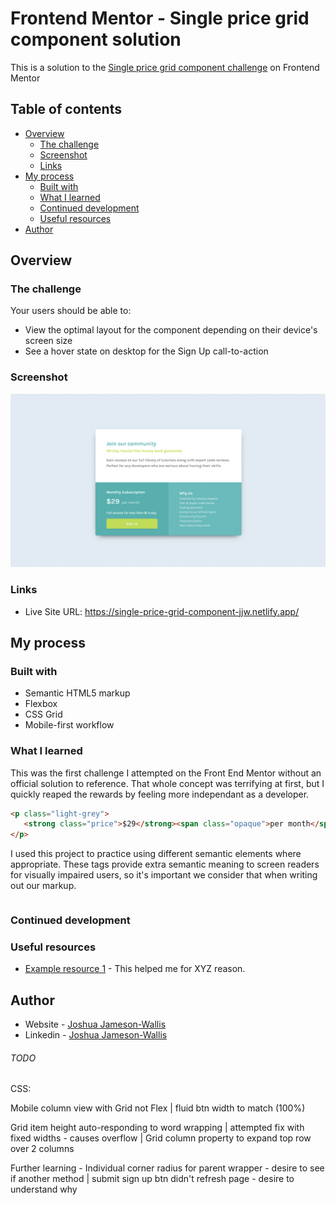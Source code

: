 # Frontend Mentor - Single price grid component solution

This is a solution to the [Single price grid component challenge](https://www.frontendmentor.io/challenges/single-price-grid-component-5ce41129d0ff452fec5abbbc) on Frontend Mentor

## Table of contents

-  [Overview](#overview)
   -  [The challenge](#the-challenge)
   -  [Screenshot](#screenshot)
   -  [Links](#links)
-  [My process](#my-process)
   -  [Built with](#built-with)
   -  [What I learned](#what-i-learned)
   -  [Continued development](#continued-development)
   -  [Useful resources](#useful-resources)
-  [Author](#author)

## Overview

### The challenge

Your users should be able to:

-  View the optimal layout for the component depending on their device's screen size
-  See a hover state on desktop for the Sign Up call-to-action

### Screenshot

![](./screenshot.png)

### Links

-  Live Site URL: https://single-price-grid-component-jjw.netlify.app/

## My process

### Built with

-  Semantic HTML5 markup
-  Flexbox
-  CSS Grid
-  Mobile-first workflow

### What I learned

This was the first challenge I attempted on the Front End Mentor without an official solution to reference. That whole concept was terrifying at first, but I quickly reaped the rewards by feeling more independant as a developer.

```html
<p class="light-grey">
   <strong class="price">$29</strong><span class="opaque">per month</span>
</p>
```

I used this project to practice using different semantic elements where appropriate. These tags provide extra semantic meaning to screen readers for visually impaired users, so it's important we consider that when writing out our markup.

```css

```

### Continued development

### Useful resources

-  [Example resource 1](https://www.example.com) - This helped me for XYZ reason.

## Author

-  Website - [Joshua Jameson-Wallis](https://www.joshuajamesonwallis.com/)
-  Linkedin - [Joshua Jameson-Wallis](https://www.linkedin.com/in/joshua-jameson-wallis/)

###### TODO

CSS:

Mobile column view with Grid not Flex | fluid btn width to match (100%)

Grid item height auto-responding to word wrapping | attempted fix with fixed widths - causes overflow | Grid column property to expand top row over 2 columns

Further learning - Individual corner radius for parent wrapper - desire to see if another method | submit sign up btn didn't refresh page - desire to understand why
